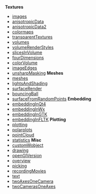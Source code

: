**Textures**
  * [images](example_images.md)
  * [anisotropicData](example_anisotropicData.md)
  * [anisotropicData2](example_anisotropicData2.md)
  * [colormaps](example_colormaps.md)
  * [transparentTextures](example_transparentTextures.md)
  * [volumes](example_volumes.md)
  * [volumeRenderStyles](example_volumeRenderStyles.md)
  * [slicesInVolume](example_slicesInVolume.md)
  * [fourDimensions](example_fourDimensions.md)
  * [colorVolume](example_colorVolume.md)
  * [imageEdges](example_imageEdges.md)
  * [unsharpMasking](example_unsharpMasking.md)
**Meshes**
  * [meshes](example_meshes.md)
  * [lightsAndShading](example_lightsAndShading.md)
  * [surfaceRender](example_surfaceRender.md)
  * [bouncingBall](example_bouncingBall.md)
  * [surfaceFromRandomPoints](example_surfaceFromRandomPoints.md)
**Embedding**
  * [embeddingInQt4](example_embeddingInQt4.md)
  * [embeddingInWx](example_embeddingInWx.md)
  * [embeddingInGTK](example_embeddingInGTK.md)
  * [embeddingInFLTK](example_embeddingInFLTK.md)
**Plotting**
  * [plotting](example_plotting.md)
  * [polarplots](example_polarplots.md)
  * [pointCloud](example_pointCloud.md)
  * [statistics](example_statistics.md)
**Misc**
  * [customWobject](example_customWobject.md)
  * [drawing](example_drawing.md)
  * [openGlVersion](example_openGlVersion.md)
  * [overview](example_overview.md)
  * [picking](example_picking.md)
  * [recordingMovies](example_recordingMovies.md)
  * [text](example_text.md)
  * [twoAxesOneCamera](example_twoAxesOneCamera.md)
  * [twoCamerasOneAxes](example_twoCamerasOneAxes.md)